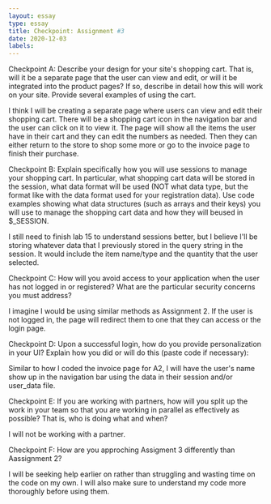 ```yaml
---
layout: essay
type: essay
title: Checkpoint: Assignment #3
date: 2020-12-03
labels:
---
```


Checkpoint A: Describe your design for your site's shopping cart. That is, will it be a separate page that the user can view and edit, or will it be integrated into the product pages? If so, describe in detail how this will work on your site. Provide several examples of using the cart.

I think I will be creating a separate page where users can view and edit their shopping cart. There will be a shopping cart icon in the navigation bar and the user can click on it to view it. The page will show all the items the user have in their cart and they can edit the numbers as needed. Then they can either return to the store to shop some more or go to the invoice page to finish their purchase.  


Checkpoint B: Explain specifically how you will use sessions to manage your shopping cart. In particular, what shopping cart data will be stored in the session, what data format will be used (NOT what data type, but the format like with the data format used for your registration data). Use code examples showing what data structures (such as arrays and their keys) you will use to manage the shopping cart data and how they will beused in $_SESSION.

I still need to finish lab 15 to understand sessions better, but I believe I'll be storing whatever data that I previously stored in the query string in the session. It would include the item name/type and the quantity that the user selected. 
 

Checkpoint C: How will you avoid access to your application when the user has not logged in or registered? What are the particular security concerns you must address?

I imagine I would be using similar methods as Assignment 2. If the user is not logged in, the page will redirect them to one that they can access or the login page. 


Checkpoint D: Upon a successful login, how do you provide personalization in your UI? Explain how you did or will do this (paste code if necessary):

Similar to how I coded the invoice page for A2, I will have the user's name show up in the navigation bar using the data in their session and/or user_data file. 
 

Checkpoint E: If you are working with partners, how will you split up the work in your team so that you are working in parallel as effectively as possible? That is, who is doing what and when?

I will not be working with a partner.
 

Checkpoint F: How are you approching Assigment 3 differently than Aassignment 2?

I will be seeking help earlier on rather than struggling and wasting time on the code on my own. I will also make sure to understand my code more thoroughly before using them. 
